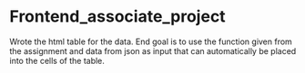# Frontend_associate_project

Wrote the html table for the data. 
End goal is to use the function given from the assignment and data from json as input that can automatically be placed into the cells of the table.
